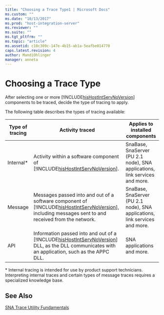 ```yaml
---
title: "Choosing a Trace Type1 | Microsoft Docs"
ms.custom: ""
ms.date: "10/13/2017"
ms.prod: "host-integration-server"
ms.reviewer: ""
ms.suite: ""
ms.tgt_pltfrm: ""
ms.topic: "article"
ms.assetid: c10c309c-147e-4b15-ab1a-5eafbe014770
caps.latest.revision: 4
author: MandiOhlinger
manager: anneta
---
```

# Choosing a Trace Type
After selecting one or more [!INCLUDE[hisHostIntServNoVersion](../core/includes/hishostintservnoversion-md.md)] components to be traced, decide the type of tracing to apply.  
  
 The following table describes the types of tracing available:  
  
|Type of tracing|Activity traced|Applies to installed components|  
|---------------------|---------------------|-------------------------------------|  
|Internal*|Activity within a software component of [!INCLUDE[hisHostIntServNoVersion](../core/includes/hishostintservnoversion-md.md)].|SnaBase, SnaServer (PU 2.1 node), SNA applications, link services and more.|  
|Message|Messages passed into and out of a software component of [!INCLUDE[hisHostIntServNoVersion](../core/includes/hishostintservnoversion-md.md)], including messages sent to and received from the network.|SnaBase, SnaServer (PU 2.1 node), SNA applications, link services and more.|  
|API|Information passed into and out of a [!INCLUDE[hisHostIntServNoVersion](../core/includes/hishostintservnoversion-md.md)] DLL, as the DLL communicates with an application, such as the APPC DLL.|SNA applications and more.|  
  
 \* Internal tracing is intended for use by product support technicians. Interpreting internal traces and certain types of message traces requires a specialized knowledge base.  
  
## See Also  
 [SNA Trace Utility Fundamentals](../core/sna-trace-utility-fundamentals.md)